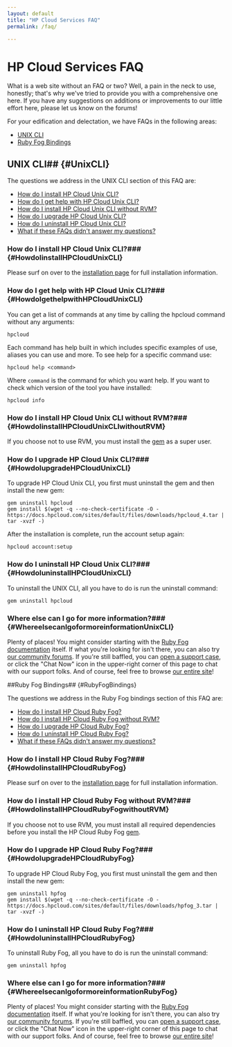 ```yaml
---
layout: default
title: "HP Cloud Services FAQ"
permalink: /faq/

---
```

# HP Cloud Services FAQ

What is a web site without an FAQ or two?  Well, a pain in the neck to use, honestly; that's why we've tried to provide you with a comprehensive one here.  If you have any suggestions on additions or improvements to our little effort here, please let us know on the forums!

<!--reference ruby fog and unix cli to install pages
after uninstalling, you can install a new gem from [wherever]-->

For your edification and delectation, we have FAQs in the following areas:

* [UNIX CLI](#UnixCLI)
* [Ruby Fog Bindings](#RubyFogBindings)

## UNIX CLI## {#UnixCLI}

The questions we address in the UNIX CLI section of this FAQ are:

* [How do I install HP Cloud Unix CLI?](#HowdoIinstallHPCloudUnixCLI)
* [How do I get help with HP Cloud Unix CLI?](#HowdoIgethelpwithHPCloudUnixCLI)
* [How do I install HP Cloud Unix CLI without RVM?](#HowdoIinstallHPCloudUnixCLIwithoutRVM)
* [How do I upgrade HP Cloud Unix CLI?](#HowdoIupgradeHPCloudUnixCLI)
* [How do I uninstall HP Cloud Unix CLI?](#HowdoIuninstallHPCloudUnixCLI)
* [What if these FAQs didn't answer my questions?](#WhereelsecanIgoformoreinformationUnixCLI)

### How do I install HP Cloud Unix CLI?### {#HowdoIinstallHPCloudUnixCLI}

Please surf on over to the [installation page](/cli/unix/install) for full installation information.

### How do I get help with HP Cloud Unix CLI?### {#HowdoIgethelpwithHPCloudUnixCLI}

You can get a list of commands at any time by calling the hpcloud command without any arguments:

    hpcloud

Each command has help built in which includes specific examples of use, aliases you can use and more. To see help for a specific command use:

    hpcloud help <command>

Where `command` is the command for which you want help.  If you want to check which version of the tool you have installed:

    hpcloud info

### How do I install HP Cloud Unix CLI without RVM?### {#HowdoIinstallHPCloudUnixCLIwithoutRVM}

If you choose not to use RVM, you must install the [gem](/glossary#gem) as a super user.

### How do I upgrade HP Cloud Unix CLI?### {#HowdoIupgradeHPCloudUnixCLI}

To upgrade HP Cloud Unix CLI, you first must uninstall the gem and then install the new gem:

    gem uninstall hpcloud
    gem install $(wget -q --no-check-certificate -O - https://docs.hpcloud.com/sites/default/files/downloads/hpcloud_4.tar | tar -xvzf -)

After the installation is complete, run the account setup again: 

    hpcloud account:setup

### How do I uninstall HP Cloud Unix CLI?### {#HowdoIuninstallHPCloudUnixCLI}

To uninstall the UNIX CLI, all you have to do is run the uninstall command:

    gem uninstall hpcloud

### Where else can I go for more information?### {#WhereelsecanIgoformoreinformationUnixCLI}

Plenty of places!  You might consider starting with the [Ruby Fog documentation](/bindings/fog) itself.  If what you're looking for isn't there, you can also try [our community forums](https://community.hpcloud.com/).  If you're still baffled, you can [open a support case](https://console.hpcloud.com/cases), or click the "Chat Now" icon in the upper-right corner of this page to chat with our support folks.  And of course, feel free to browse [our entire site](https://www.hpcloud.com/)!

<!--I need the HTML for launching a support chat window-->

##Ruby Fog Bindings## {#RubyFogBindings}

The questions we address in the Ruby Fog bindings section of this FAQ are:

* [How do I install HP Cloud Ruby Fog?](#HowdoIinstallHPCloudRubyFog)
* [How do I install HP Cloud Ruby Fog without RVM?](#HowdoIinstallHPCloudRubyFogwithoutRVM)
* [How do I upgrade HP Cloud Ruby Fog?](#HowdoIupgradeHPCloudRubyFog)
* [How do I uninstall HP Cloud Ruby Fog?](#HowdoIuninstallHPCloudRubyFog)
* [What if these FAQs didn't answer my questions?](#WhereelsecanIgoformoreinformationRubyFog)

### How do I install HP Cloud Ruby Fog?### {#HowdoIinstallHPCloudRubyFog}

Please surf on over to the [installation page](/bindings/fog/install) for full installation information.

### How do I install HP Cloud Ruby Fog without RVM?### {#HowdoIinstallHPCloudRubyFogwithoutRVM}

If you choose not to use RVM, you must install all required dependencies before you install the HP Cloud Ruby Fog [gem](/glossary#gem).

<!--link to nokogiri package and install information?-->

### How do I upgrade HP Cloud Ruby Fog?### {#HowdoIupgradeHPCloudRubyFog}

To upgrade HP Cloud Ruby Fog, you first must uninstall the gem and then install the new gem:

    gem uninstall hpfog
    gem install $(wget -q --no-check-certificate -O - https://docs.hpcloud.com/sites/default/files/downloads/hpfog_3.tar | tar -xvzf -)

### How do I uninstall HP Cloud Ruby Fog?### {#HowdoIuninstallHPCloudRubyFog}

To uninstall Ruby Fog, all you have to do is run the uninstall command:

    gem uninstall hpfog

### Where else can I go for more information?### {#WhereelsecanIgoformoreinformationRubyFog}

Plenty of places!  You might consider starting with the [Ruby Fog documentation](/bindings/fog) itself.  If what you're looking for isn't there, you can also try [our community forums](https://community.hpcloud.com/).  If you're still baffled, you can [open a support case](https://console.hpcloud.com/cases), or click the "Chat Now" icon in the upper-right corner of this page to chat with our support folks.  And of course, feel free to browse [our entire site](https://www.hpcloud.com/)!

<!--I need the HTML for launching a support chat window-->

<!--
## Installation

## Deployment

## Windows CLI
-->